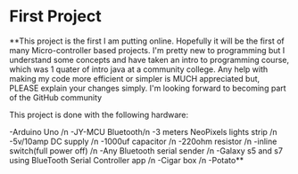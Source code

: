 # First Project

**This project is the first I am putting online. Hopefully it will be the first of many Micro-controller based projects. I'm pretty new to programming but I understand some concepts and have taken an intro to programming course, which was 1 quater of intro java at a community college. Any help with making my code more efficient or simpler is MUCH appreciated but, PLEASE explain your changes simply.
  I'm looking forward to becoming part of the GitHub community
  
  This project is done with the following hardware:
  
  -Arduino Uno /n
  -JY-MCU Bluetooth/n
  -3 meters NeoPixels lights strip /n
  -5v/10amp DC supply /n
  -1000uf capacitor /n
  -220ohm resistor /n
  -inline switch(full power off) /n
  -Any Bluetooth serial sender /n
    -Galaxy s5 and s7 using BlueTooth Serial Controller app /n
  -Cigar box /n
  -Potato** 
